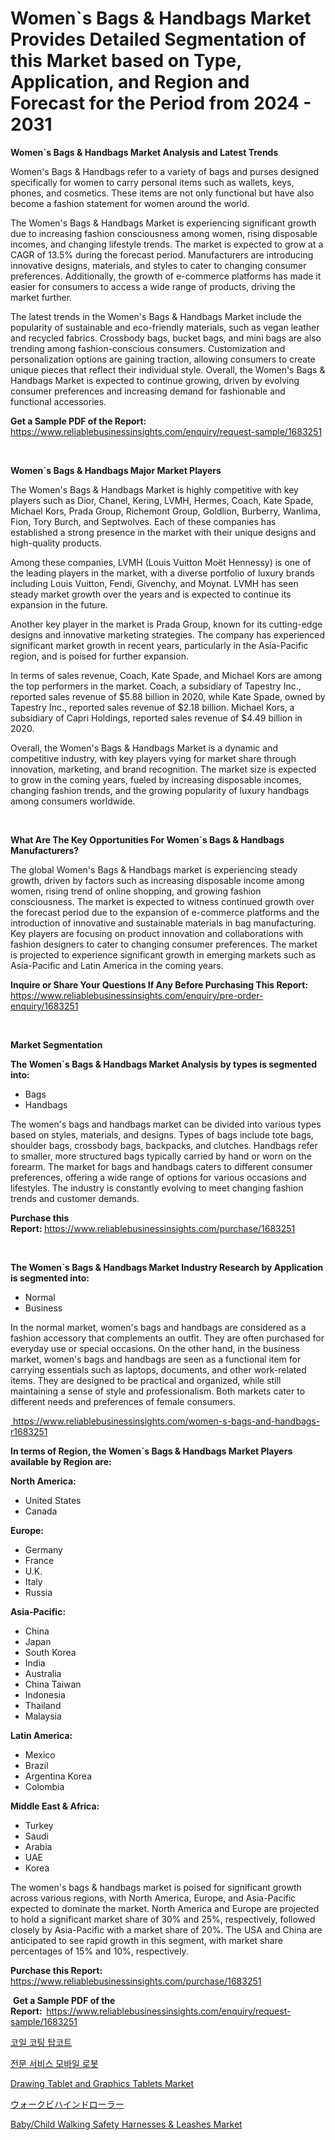 <p><h1>Women`s Bags & Handbags Market Provides Detailed Segmentation of this Market based on Type, Application, and Region and Forecast for the Period from 2024 - 2031</h1></p><p><strong>Women`s Bags & Handbags Market Analysis and Latest Trends</strong></p>
<p><p>Women's Bags & Handbags refer to a variety of bags and purses designed specifically for women to carry personal items such as wallets, keys, phones, and cosmetics. These items are not only functional but have also become a fashion statement for women around the world.</p><p>The Women's Bags & Handbags Market is experiencing significant growth due to increasing fashion consciousness among women, rising disposable incomes, and changing lifestyle trends. The market is expected to grow at a CAGR of 13.5% during the forecast period. Manufacturers are introducing innovative designs, materials, and styles to cater to changing consumer preferences. Additionally, the growth of e-commerce platforms has made it easier for consumers to access a wide range of products, driving the market further.</p><p>The latest trends in the Women's Bags & Handbags Market include the popularity of sustainable and eco-friendly materials, such as vegan leather and recycled fabrics. Crossbody bags, bucket bags, and mini bags are also trending among fashion-conscious consumers. Customization and personalization options are gaining traction, allowing consumers to create unique pieces that reflect their individual style. Overall, the Women's Bags & Handbags Market is expected to continue growing, driven by evolving consumer preferences and increasing demand for fashionable and functional accessories.</p></p>
<p><strong>Get a Sample PDF of the Report:&nbsp;</strong> <a href="https://www.reliablebusinessinsights.com/enquiry/request-sample/1683251">https://www.reliablebusinessinsights.com/enquiry/request-sample/1683251</a></p>
<p>&nbsp;</p>
<p><strong>Women`s Bags & Handbags Major Market Players</strong></p>
<p><p>The Women's Bags & Handbags Market is highly competitive with key players such as Dior, Chanel, Kering, LVMH, Hermes, Coach, Kate Spade, Michael Kors, Prada Group, Richemont Group, Goldlion, Burberry, Wanlima, Fion, Tory Burch, and Septwolves. Each of these companies has established a strong presence in the market with their unique designs and high-quality products.</p><p>Among these companies, LVMH (Louis Vuitton Moët Hennessy) is one of the leading players in the market, with a diverse portfolio of luxury brands including Louis Vuitton, Fendi, Givenchy, and Moynat. LVMH has seen steady market growth over the years and is expected to continue its expansion in the future.</p><p>Another key player in the market is Prada Group, known for its cutting-edge designs and innovative marketing strategies. The company has experienced significant market growth in recent years, particularly in the Asia-Pacific region, and is poised for further expansion.</p><p>In terms of sales revenue, Coach, Kate Spade, and Michael Kors are among the top performers in the market. Coach, a subsidiary of Tapestry Inc., reported sales revenue of $5.88 billion in 2020, while Kate Spade, owned by Tapestry Inc., reported sales revenue of $2.18 billion. Michael Kors, a subsidiary of Capri Holdings, reported sales revenue of $4.49 billion in 2020.</p><p>Overall, the Women's Bags & Handbags Market is a dynamic and competitive industry, with key players vying for market share through innovation, marketing, and brand recognition. The market size is expected to grow in the coming years, fueled by increasing disposable incomes, changing fashion trends, and the growing popularity of luxury handbags among consumers worldwide.</p></p>
<p>&nbsp;</p>
<p><strong>What Are The Key Opportunities For Women`s Bags & Handbags Manufacturers?</strong></p>
<p><p>The global Women's Bags & Handbags market is experiencing steady growth, driven by factors such as increasing disposable income among women, rising trend of online shopping, and growing fashion consciousness. The market is expected to witness continued growth over the forecast period due to the expansion of e-commerce platforms and the introduction of innovative and sustainable materials in bag manufacturing. Key players are focusing on product innovation and collaborations with fashion designers to cater to changing consumer preferences. The market is projected to experience significant growth in emerging markets such as Asia-Pacific and Latin America in the coming years.</p></p>
<p><strong>Inquire or Share Your Questions If Any Before Purchasing This Report:</strong> <a href="https://www.reliablebusinessinsights.com/enquiry/pre-order-enquiry/1683251">https://www.reliablebusinessinsights.com/enquiry/pre-order-enquiry/1683251</a></p>
<p>&nbsp;</p>
<p><strong>Market Segmentation</strong></p>
<p><strong>The Women`s Bags & Handbags Market Analysis by types is segmented into:</strong></p>
<p><ul><li>Bags</li><li>Handbags</li></ul></p>
<p><p>The women's bags and handbags market can be divided into various types based on styles, materials, and designs. Types of bags include tote bags, shoulder bags, crossbody bags, backpacks, and clutches. Handbags refer to smaller, more structured bags typically carried by hand or worn on the forearm. The market for bags and handbags caters to different consumer preferences, offering a wide range of options for various occasions and lifestyles. The industry is constantly evolving to meet changing fashion trends and customer demands.</p></p>
<p><strong>Purchase this Report:&nbsp;</strong><a href="https://www.reliablebusinessinsights.com/purchase/1683251">https://www.reliablebusinessinsights.com/purchase/1683251</a></p>
<p>&nbsp;</p>
<p><strong>The Women`s Bags & Handbags Market Industry Research by Application is segmented into:</strong></p>
<p><ul><li>Normal</li><li>Business</li></ul></p>
<p><p>In the normal market, women's bags and handbags are considered as a fashion accessory that complements an outfit. They are often purchased for everyday use or special occasions. On the other hand, in the business market, women's bags and handbags are seen as a functional item for carrying essentials such as laptops, documents, and other work-related items. They are designed to be practical and organized, while still maintaining a sense of style and professionalism. Both markets cater to different needs and preferences of female consumers.</p></p>
<p><a href="https://www.reliablebusinessinsights.com/women-s-bags-and-handbags-r1683251">&nbsp;https://www.reliablebusinessinsights.com/women-s-bags-and-handbags-r1683251</a></p>
<p><strong>In terms of Region, the Women`s Bags & Handbags Market Players available by Region are:</strong></p>
<p>
    <p> <strong> North America: </strong>
        <ul>
            <li>United States</li>
            <li>Canada</li>
        </ul>
        </p> 
    <p> <strong> Europe: </strong>
        <ul>
            <li>Germany</li>
            <li>France</li>
            <li>U.K.</li>
            <li>Italy</li>
            <li>Russia</li>
        </ul>
        </p> 
    <p> <strong> Asia-Pacific: </strong>
        <ul>
            <li>China</li>
            <li>Japan</li>
            <li>South Korea</li>
            <li>India</li>
            <li>Australia</li>
            <li>China Taiwan</li>
            <li>Indonesia</li>
            <li>Thailand</li>
            <li>Malaysia</li>
        </ul>
        </p> 
    <p> <strong> Latin America: </strong>
        <ul>
            <li>Mexico</li>
            <li>Brazil</li>
            <li>Argentina Korea</li>
            <li>Colombia</li>
        </ul>
        </p> 
    <p> <strong> Middle East & Africa: </strong>
        <ul>
            <li>Turkey</li>
            <li>Saudi</li>
            <li>Arabia</li>
            <li>UAE</li>
            <li>Korea</li>
        </ul>
    </p>
    </p>
<p><p>The women's bags & handbags market is poised for significant growth across various regions, with North America, Europe, and Asia-Pacific expected to dominate the market. North America and Europe are projected to hold a significant market share of 30% and 25%, respectively, followed closely by Asia-Pacific with a market share of 20%. The USA and China are anticipated to see rapid growth in this segment, with market share percentages of 15% and 10%, respectively.</p></p>
<p><strong>Purchase this Report: </strong><a href="https://www.reliablebusinessinsights.com/purchase/1683251">https://www.reliablebusinessinsights.com/purchase/1683251</a></p>
<p>&nbsp;<strong>Get a Sample PDF of the Report:&nbsp;&nbsp;</strong><a href="https://www.reliablebusinessinsights.com/enquiry/request-sample/1683251">https://www.reliablebusinessinsights.com/enquiry/request-sample/1683251</a></p>
<p><strong></strong></p>
<p><p><a href="https://github.com/Hubertstyenger6685/Market-Research-Report-List-2/blob/main/1073246104782.md">코일 코팅 탑코트</a></p><p><a href="https://github.com/hxzi07639916/Market-Research-Report-List-2/blob/main/4354691104781.md">전문 서비스 모바일 로봇</a></p><p><a href="https://issuu.com/reportprime-2/docs/drawing-tablet-and-graphics-tablets-market-size-20">Drawing Tablet and Graphics Tablets Market</a></p><p><a href="https://github.com/JacksonWiza1924/Market-Research-Report-List-2/blob/main/2091988110007.md">ウォークビハインドローラー</a></p><p><a href="https://github.com/AlysaLedner2023/Market-Research-Report-List-1/blob/main/babychild-walking-safety-harnesses-leashes-market.md">Baby/Child Walking Safety Harnesses & Leashes Market</a></p></p>